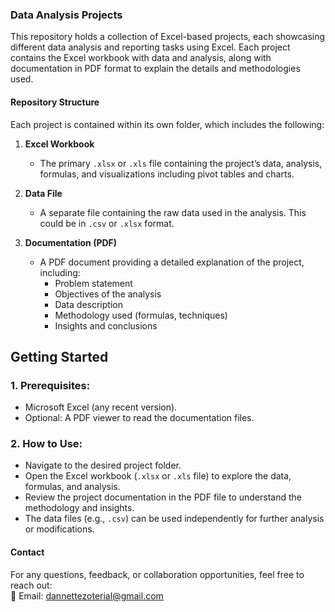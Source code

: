 ### **Data Analysis Projects**
This repository holds a collection of Excel-based projects, each showcasing different data analysis and reporting tasks using Excel. 
Each project contains the Excel workbook with data and analysis, along with documentation in PDF format to explain the details and methodologies used.

#### **Repository Structure**
Each project is contained within its own folder, which includes the following:

1. **Excel Workbook**  
   - The primary `.xlsx` or `.xls` file containing the project’s data, analysis, formulas, and visualizations including pivot tables and charts.

2. **Data File**  
   - A separate file containing the raw data used in the analysis. This could be in `.csv` or `.xlsx` format.

3. **Documentation (PDF)**  
   - A PDF document providing a detailed explanation of the project, including:
     - Problem statement
     - Objectives of the analysis
     - Data description
     - Methodology used (formulas, techniques)
     - Insights and conclusions


## **Getting Started**

### 1. **Prerequisites:**  
   - Microsoft Excel (any recent version).  
   - Optional: A PDF viewer to read the documentation files.

### 2. **How to Use:**
   - Navigate to the desired project folder.
   - Open the Excel workbook (`.xlsx` or `.xls` file) to explore the data, formulas, and analysis.
   - Review the project documentation in the PDF file to understand the methodology and insights.
   - The data files (e.g., `.csv`) can be used independently for further analysis or modifications.

#### **Contact**

For any questions, feedback, or collaboration opportunities, feel free to reach out:  
📧 Email: [dannettezoterial@gmail.com](mailto:dannettezoterial@gmail.com)
